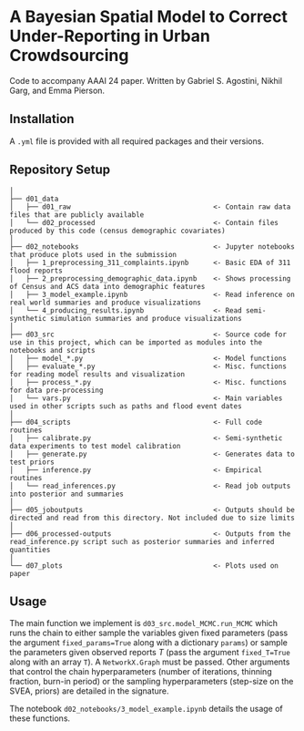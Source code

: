 # A Bayesian Spatial Model to Correct Under-Reporting in Urban Crowdsourcing

Code to accompany AAAI 24 paper. Written by Gabriel S. Agostini, Nikhil Garg, and Emma Pierson.

## Installation

A `.yml` file is provided with all required packages and their versions.

## Repository Setup

```
│
├── d01_data
│   ├── d01_raw                                   <- Contain raw data files that are publicly available        
│   └── d02_processed                             <- Contain files produced by this code (census demographic covariates)
│
├── d02_notebooks                                 <- Jupyter notebooks that produce plots used in the submission
│   ├── 1_preprocessing_311_complaints.ipynb      <- Basic EDA of 311 flood reports
│   ├── 2_preprocessing_demographic_data.ipynb    <- Shows processing of Census and ACS data into demographic features
│   ├── 3_model_example.ipynb                     <- Read inference on real world summaries and produce visualizations
│   └── 4_producing_results.ipynb                 <- Read semi-synthetic simulation summaries and produce visualizations
│
├── d03_src                                       <- Source code for use in this project, which can be imported as modules into the notebooks and scripts
│   ├── model_*.py                                <- Model functions     
│   ├── evaluate_*.py                             <- Misc. functions for reading model results and visualization
│   ├── process_*.py                              <- Misc. functions for data pre-processing
│   └── vars.py                                   <- Main variables used in other scripts such as paths and flood event dates
│
├── d04_scripts                                   <- Full code routines
│   ├── calibrate.py                              <- Semi-synthetic data experiments to test model calibration
│   ├── generate.py                               <- Generates data to test priors
│   ├── inference.py                              <- Empirical routines
│   └── read_inferences.py                        <- Read job outputs into posterior and summaries            
│
├── d05_joboutputs                                <- Outputs should be directed and read from this directory. Not included due to size limits
│
├── d06_processed-outputs                         <- Outputs from the read_inference.py script such as posterior summaries and inferred quantities
│
└── d07_plots                                     <- Plots used on paper
```

## Usage

The main function we implement is `d03_src.model_MCMC.run_MCMC` which runs the chain to either sample the variables given fixed parameters (pass the argument `fixed_params=True` along with a dictionary `params`) or sample the parameters given observed reports $T$ (pass the argument `fixed_T=True` along with an array `T`). A `NetworkX.Graph` must be passed. Other arguments that control the chain hyperparameters (number of iterations, thinning fraction, burn-in period) or the sampling hyperparameters (step-size on the SVEA, priors) are detailed in the signature.

The notebook `d02_notebooks/3_model_example.ipynb` details the usage of these functions.